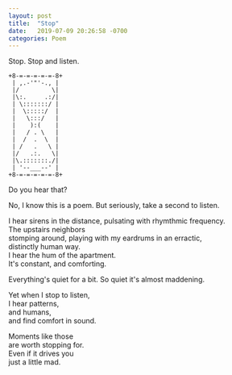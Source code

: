 ```yaml
---
layout: post
title:  "Stop"
date:   2019-07-09 20:26:58 -0700
categories: Poem
---
```

Stop. Stop and listen.

    +8-=-=-=-=-=-8+
     | ,.-'"'-., |
     |/         \|
     |\:.     .:/|
     | \:::::::/ |
     |  \:::::/  |
     |   \:::/   |
     |    ):(    |
     |   / . \   |
     |  /  .  \  |
     | /   .   \ |
     |/   .:.   \|
     |\.:::::::./|
     | '--___--' |
    +8-=-=-=-=-=-8+
 
Do you hear that?

No, I know this is a poem. But seriously, take a second to listen.

I hear sirens in the distance, pulsating with rhymthmic frequency.  
The upstairs neighbors  
stomping around, playing with my eardrums in an erractic,  
distinctly human way.  
I hear the hum of the apartment.  
It's constant, and comforting.  

Everything's quiet for a bit. So quiet it's almost maddening.

Yet when I stop to listen,  
I hear patterns,  
and humans,  
and find comfort in sound.  

Moments like those    
are worth stopping for.  
Even if it drives you     
just a little mad.

